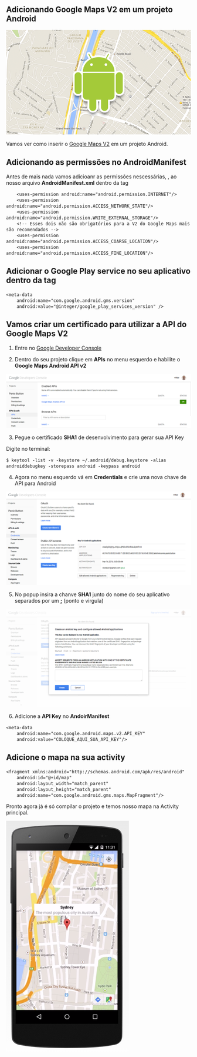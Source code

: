 ## Adicionando Google Maps V2 em um projeto Android
![Adicionando Google Maps V2 em um projetp Andoird](../assets/img/blog/android-maps.png "Adicionando Google Maps V2 em um projetp Andoird")

Vamos ver como inserir o [Google Maps V2](https://developers.google.com/maps/documentation/android/) em um projeto Android.

## Adicionando as permissões no **AndroidManifest**

Antes de mais nada vamos adicioanr as permissões nescessárias, [<uses-permission>](https://developer.android.com/guide/topics/manifest/uses-permission-element.html), ao nosso arquivo **AndroidManifest.xml** dentro da tag [<manifest>](https://developer.android.com/guide/topics/manifest/manifest-element.html)

```
    <uses-permission android:name="android.permission.INTERNET"/>
    <uses-permission android:name="android.permission.ACCESS_NETWORK_STATE"/>
    <uses-permission android:name="android.permission.WRITE_EXTERNAL_STORAGE"/>
    <!-- Esses dois não são obrigatórios para a V2 do Google Maps mais são recomendados -->
    <uses-permission android:name="android.permission.ACCESS_COARSE_LOCATION"/>
    <uses-permission android:name="android.permission.ACCESS_FINE_LOCATION"/>
```

## Adicionar o Google Play service no seu aplicativo dentro da tag **<application>**

```
<meta-data
    android:name="com.google.android.gms.version"
    android:value="@integer/google_play_services_version" />
```

## Vamos criar um certificado para utilizar a API do Google Maps V2

  1. Entre no [Google Developer Console](https://console.developers.google.com)

  2. Dentro do seu projeto clique em **APIs** no menu esquerdo e habilite o **Google Maps Android API v2**

  ![Google Developer Console](../assets/img/blog/img/android-map-google-console.png "Google Developer Console")

  3. Pegue o certificado **SHA1** de desenvolvimento para gerar sua API Key

  Digite no terminal:
  ```
  $ keytool -list -v -keystore ~/.android/debug.keystore -alias androiddebugkey -storepass android -keypass android
  ```

  4. Agora no menu esquerdo vá em **Credentials** e crie uma nova chave de API para Android

  ![Google Developer Console - API Key](../assets/img/blog/img/android-map-google-console-api-key.png "Google Developer Console - API Key")

  5. No popup insira a chanve **SHA1** junto do nome do seu aplicativo separados por um **;** (ponto e virgula)

  ![Google Developer Console - SHA1](../assets/img/blog/img/android-maps-sha1.png "Google Developer Console - SHA1")

  6. Adicione a **API Key** no **AndoirManifest**

  ```
  <meta-data
      android:name="com.google.android.maps.v2.API_KEY"
      android:value="COLOQUE_AQUI_SUA_API_KEY"/>
  ```

## Adicione o mapa na sua activity

```
<fragment xmlns:android="http://schemas.android.com/apk/res/android"
    android:id="@+id/map"
    android:layout_width="match_parent"
    android:layout_height="match_parent"
    android:name="com.google.android.gms.maps.MapFragment"/>
```

Pronto agora já é só compilar o projeto e temos nosso mapa na Activity principal.

![Google Maps V2](../assets/img/blog/img/android-maps.png "Google Maps V2")

